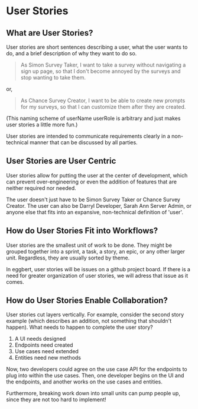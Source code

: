 # User Stories

## What are User Stories?

User stories are short sentences describing a user, what the user wants to do, and a brief description of why they want to do so.

> As Simon Survey Taker, I want to take a survey without navigating a sign up page, so that I don't become annoyed by the surveys and stop wanting to take them.

or,

> As Chance Survey Creator, I want to be able to create new prompts for my surveys, so that I can customize them after they are created.

(This naming scheme of userName userRole is arbitrary and just makes user stories a little more fun.)

User stories are intended to communicate requirements clearly in a non-technical manner that can be discussed by all parties.

## User Stories are User Centric

User stories allow for putting the user at the center of development, which can prevent over-engineering or even the addition of features that are neither required nor needed.

The user doesn't just have to be Simon Survey Taker or Chance Survey Creator. The user can also be Darryl Developer, Sarah Ann Server Admin, or anyone else that fits into an expansive, non-technical definition of 'user'.

## How do User Stories Fit into Workflows?

User stories are the smallest unit of work to be done. They might be grouped together into a sprint, a task, a story, an epic, or any other larger unit. Regardless, they are usually sorted by theme.

In eggbert, user stories will be issues on a github project board. If there is a need for greater organization of user stories, we will adress that issue as it comes.

## How do User Stories Enable Collaboration?

User stories cut layers vertically. For example, consider the second story example (which describes an addition, not something that shouldn't happen). What needs to happen to complete the user story?

1. A UI needs designed
2. Endpoints need created
3. Use cases need extended
4. Entities need new methods

Now, two developers could agree on the use case API for the endpoints to plug into within the use cases. Then, one developer begins on the UI and the endpoints, and another works on the use cases and entities.

Furthermore, breaking work down into small units can pump people up, since they are not too hard to implement!

